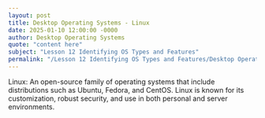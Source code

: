 ```yaml
---
layout: post
title: Desktop Operating Systems - Linux
date: 2025-01-10 12:00:00 -0000
author: Desktop Operating Systems
quote: "content here"
subject: "Lesson 12 Identifying OS Types and Features"
permalink: "/Lesson 12 Identifying OS Types and Features/Desktop Operating Systems/Desktop Operating Systems - Linux"
---
```


Linux: An open-source family of operating systems that include distributions such as Ubuntu, Fedora, and CentOS. Linux is known for its customization, robust security, and use in both personal and server environments.
